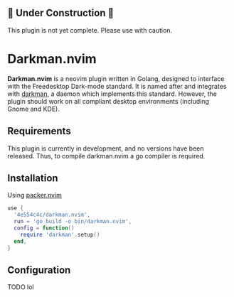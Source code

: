 ## 🚧 Under Construction 🚧

This plugin is not yet complete. Please use with caution.

# Darkman.nvim

**Darkman.nvim** is a neovim plugin written in Golang, designed to interface
with the Freedesktop Dark-mode standard. It is named after and integrates with
[darkman](https://darkman.whynothugo.nl/), a daemon which implements this
standard. However, the plugin should work on all compliant desktop environments
(including Gnome and KDE).

## Requirements

This plugin is currently in development, and no versions have been released.
Thus, to compile darkman.nvim a go compiler is required.

## Installation

Using [packer.nvim](https://github.com/wbthomason/packer.nvim)
```lua
use {
  '4e554c4c/darkman.nvim',
  run = 'go build -o bin/darkman.nvim',
  config = function()
    require 'darkman'.setup()
  end,
}
```

## Configuration

TODO lol
